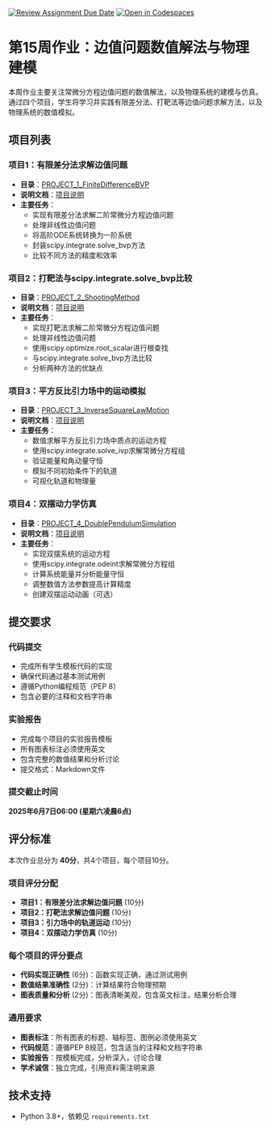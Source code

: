[![Review Assignment Due Date](https://classroom.github.com/assets/deadline-readme-button-22041afd0340ce965d47ae6ef1cefeee28c7c493a6346c4f15d667ab976d596c.svg)](https://classroom.github.com/a/0UiTaIgw)
[![Open in Codespaces](https://classroom.github.com/assets/launch-codespace-2972f46106e565e64193e422d61a12cf1da4916b45550586e14ef0a7c637dd04.svg)](https://classroom.github.com/open-in-codespaces?assignment_repo_id=19704547)
# 第15周作业：边值问题数值解法与物理建模

本周作业主要关注常微分方程边值问题的数值解法，以及物理系统的建模与仿真。通过四个项目，学生将学习并实践有限差分法、打靶法等边值问题求解方法，以及物理系统的数值模拟。

## 项目列表

### 项目1：有限差分法求解边值问题
- **目录**：[PROJECT_1_FiniteDifferenceBVP](./PROJECT_1_FiniteDifferenceBVP)
- **说明文档**：[项目说明](./PROJECT_1_FiniteDifferenceBVP/项目说明.md)
- **主要任务**：
  - 实现有限差分法求解二阶常微分方程边值问题
  - 处理非线性边值问题
  - 将高阶ODE系统转换为一阶系统
  - 封装scipy.integrate.solve_bvp方法
  - 比较不同方法的精度和效率

### 项目2：打靶法与scipy.integrate.solve_bvp比较
- **目录**：[PROJECT_2_ShootingMethod](./PROJECT_2_ShootingMethod)
- **说明文档**：[项目说明](./PROJECT_2_ShootingMethod/项目说明.md)
- **主要任务**：
  - 实现打靶法求解二阶常微分方程边值问题
  - 处理非线性边值问题
  - 使用scipy.optimize.root_scalar进行根查找
  - 与scipy.integrate.solve_bvp方法比较
  - 分析两种方法的优缺点

### 项目3：平方反比引力场中的运动模拟
- **目录**：[PROJECT_3_InverseSquareLawMotion](./PROJECT_3_InverseSquareLawMotion)
- **说明文档**：[项目说明](./PROJECT_3_InverseSquareLawMotion/项目说明.md)
- **主要任务**：
  - 数值求解平方反比引力场中质点的运动方程
  - 使用scipy.integrate.solve_ivp求解常微分方程组
  - 验证能量和角动量守恒
  - 模拟不同初始条件下的轨道
  - 可视化轨道和物理量

### 项目4：双摆动力学仿真
- **目录**：[PROJECT_4_DoublePendulumSimulation](./PROJECT_4_DoublePendulumSimulation)
- **说明文档**：[项目说明](./PROJECT_4_DoublePendulumSimulation/项目说明.md)
- **主要任务**：
  - 实现双摆系统的运动方程
  - 使用scipy.integrate.odeint求解常微分方程组
  - 计算系统能量并分析能量守恒
  - 调整数值方法参数提高计算精度
  - 创建双摆运动动画（可选）

## 提交要求

### 代码提交
- 完成所有学生模板代码的实现
- 确保代码通过基本测试用例
- 遵循Python编程规范（PEP 8）
- 包含必要的注释和文档字符串

### 实验报告
- 完成每个项目的实验报告模板
- 所有图表标注必须使用英文
- 包含完整的数值结果和分析讨论
- 提交格式：Markdown文件

### 提交截止时间
**2025年6月7日06:00 (星期六凌晨6点)**

## 评分标准

本次作业总分为 **40分**，共4个项目，每个项目10分。

### 项目评分分配
- **项目1：有限差分法求解边值问题** (10分)
- **项目2：打靶法求解边值问题** (10分)
- **项目3：引力场中的轨道运动** (10分)
- **项目4：双摆动力学仿真** (10分)

### 每个项目的评分要点
- **代码实现正确性** (6分)：函数实现正确，通过测试用例
- **数值结果准确性** (2分)：计算结果符合物理预期
- **图表质量和分析** (2分)：图表清晰美观，包含英文标注，结果分析合理

### 通用要求
- **图表标注**：所有图表的标题、轴标签、图例必须使用英文
- **代码规范**：遵循PEP 8规范，包含适当的注释和文档字符串
- **实验报告**：按模板完成，分析深入，讨论合理
- **学术诚信**：独立完成，引用资料需注明来源

## 技术支持
- Python 3.8+，依赖见 `requirements.txt`
